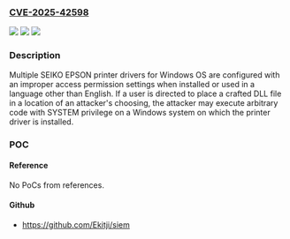 ### [CVE-2025-42598](https://cve.mitre.org/cgi-bin/cvename.cgi?name=CVE-2025-42598)
![](https://img.shields.io/static/v1?label=Product&message=SEIKO%20EPSON%20printer%20drivers%20for%20Windows%20OS&color=blue)
![](https://img.shields.io/static/v1?label=Version&message=see%20the%20information%20provided%20by%20SEIKO%20EPSON%20CORPORATION.%20&color=brightgreen)
![](https://img.shields.io/static/v1?label=Vulnerability&message=Incorrect%20default%20permissions&color=brightgreen)

### Description

Multiple SEIKO EPSON printer drivers for Windows OS are configured with an improper access permission settings when installed or used in a language other than English. If a user is directed to place a crafted DLL file in a location of an attacker's choosing, the attacker may execute arbitrary code with SYSTEM privilege on a Windows system on which the printer driver is installed.

### POC

#### Reference
No PoCs from references.

#### Github
- https://github.com/Ekitji/siem

